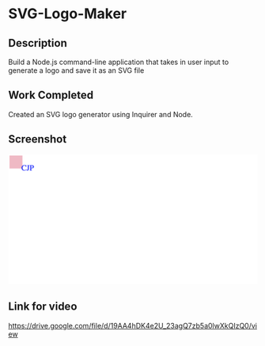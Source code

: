 # SVG-Logo-Maker

## Description

Build a Node.js command-line application that takes in user input to generate a logo and save it as an SVG file

## Work Completed

Created an SVG logo generator using Inquirer and Node.

## Screenshot

<img src="./screenshot.png"/>

## Link for video

https://drive.google.com/file/d/19AA4hDK4e2U_23agQ7zb5a0lwXkQIzQ0/view